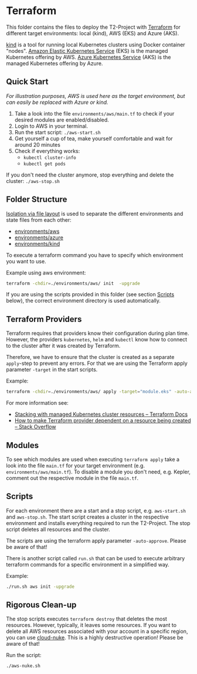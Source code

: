 # Terraform

This folder contains the files to deploy the T2-Project with [Terraform](https://www.terraform.io/) for different target environments: local (kind), AWS (EKS) and Azure (AKS).

[kind](https://kind.sigs.k8s.io/) is a tool for running local Kubernetes clusters using Docker container "nodes".
[Amazon Elastic Kubernetes Service](https://aws.amazon.com/de/eks/) (EKS) is the managed Kubernetes offering by AWS.
[Azure Kubernetes Service](https://learn.microsoft.com/en-us/azure/aks/) (AKS) is the managed Kubernetes offering by Azure.

## Quick Start

*For illustration purposes, AWS is used here as the target environment, but can easily be replaced with Azure or kind.*

1. Take a look into the file `environments/aws/main.tf` to check if your desired modules are enabled/disabled.
2. Login to AWS in your terminal.
3. Run the start script: `./aws-start.sh`
4. Get yourself a cup of tea, make yourself comfortable and wait for around 20 minutes
5. Check if everything works:
   - `kubectl cluster-info`
   - `kubectl get pods`

If you don't need the cluster anymore, stop everything and delete the cluster: `./aws-stop.sh`

## Folder Structure

[Isolation via file layout](https://blog.gruntwork.io/how-to-manage-terraform-state-28f5697e68fa#a921) is used to separate the different environments and state files from each other:

- [environments/aws](./environments/aws/)
- [environments/azure](./environments/azure/)
- [environments/kind](./environments/kind/)

To execute a terraform command you have to specify which environment you want to use.

Example using aws environment:

```sh
terraform -chdir=./environments/aws/ init  -upgrade
```

If you are using the scripts provided in this folder (see section [Scripts](#scripts) below), the correct environment directory is used automatically.

## Terraform Providers

Terraform requires that providers know their configuration during plan time.
However, the providers `kubernetes`, `helm` and `kubectl` know how to connect to the cluster after it was created by Terraform.

Therefore, we have to ensure that the cluster is created as a separate `apply`-step to prevent any errors. For that we are using the Terraform apply parameter `-target` in the start scripts.

Example:

```sh
terraform -chdir=./environments/aws/ apply -target="module.eks" -auto-approve
```

For more information see:
- [Stacking with managed Kubernetes cluster resources – Terraform Docs](https://registry.terraform.io/providers/hashicorp/kubernetes/latest/docs#stacking-with-managed-kubernetes-cluster-resources)
- [How to make Terraform provider dependent on a resource being created – Stack Overflow](https://stackoverflow.com/a/69996957/9556565)

## Modules

To see which modules are used when executing `terraform apply` take a look into the file `main.tf` for your target environment (e.g. `environments/aws/main.tf`).
To disable a module you don't need, e.g. Kepler, comment out the respective module in the file `main.tf`.

## Scripts

For each environment there are a start and a stop script, e.g. `aws-start.sh` and `aws-stop.sh`. The start script creates a cluster in the respective environment and installs everything required to run the T2-Project. The stop script deletes all resources and the cluster.

The scripts are using the terraform apply parameter `-auto-approve`. Please be aware of that!

There is another script called `run.sh` that can be used to execute arbitrary terraform commands for a specific environment in a simplified way.

Example:

```sh
./run.sh aws init -upgrade
```

## Rigorous Clean-up

The stop scripts executes `terraform destroy` that deletes the most resources. However, typically, it leaves some resources. If you want to delete all AWS resources associated with your account in a specific region, you can use [cloud-nuke](https://github.com/gruntwork-io/cloud-nuke). This is a highly destructive operation! Please be aware of that!

Run the script:

```sh
./aws-nuke.sh
```
